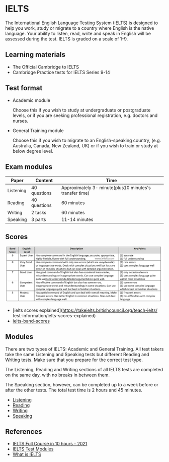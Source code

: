 # IELTS

The International English Language Testing System (IELTS) is designed to help
you work, study or migrate to a country where English is the native language.
Your ability to listen, read, write and speak in English will be assessed during
the test. IELTS is graded on a scale of 1-9.

## Learning materials

* The Official Cambridge to IELTS
* Cambridge Practice tests for IELTS Series 9-14

## Test format

* Academic module

  Choose this if you wish to study at undergraduate or postgraduate levels, or
  if you are seeking professional registration, e.g. doctors and nurses.

* General Training module

  Choose this if you wish to migrate to an English-speaking country, (e.g.
  Australia, Canada, New Zealand, UK) or if you wish to train or study at
  below degree level.

## Exam modules

| Paper  | Content  |  Time |
|---|---|---|
|  Listening | 40 questions | Approximately 3- minute(plus10 minutes's transfer time)  |
|  Reading | 40 questions  |  60 minutes |
|  Writing | 2 tasks  | 60 minutes  |
|  Speaking | 3 parts  | 11-14 minutes  |

## Scores

![ielts-band-score.jpeg](./images/ielts-band-score.jpeg)

* [ielts scores explained](https://takeielts.britishcouncil.org/teach-ielts/
  test-information/ielts-scores-explained)
* [ielts-band-scores](https://ieltsliz.com/ielts-band-scores/)

## Modules

There are two types of  IELTS:  Academic and General Training. All test takers
take the same Listening and Speaking tests but different Reading and Writing
tests. Make sure that you prepare for the correct test type.

The Listening, Reading and Writing sections of all IELTS tests are completed on
the same day, with no breaks in between them.

The Speaking section, however, can be completed up to a week before or after the
other tests. The total test time is 2 hours and 45 minutes.

* [Listening](./modules/listening/README.md)
* [Reading](./modules/Reading/README.md)
* [Writing](./modules/Writing/README.md)
* [Speaking](./modules/Speaking/README.md)

## References

* [IELTS Full Course in 10 hours - 2021](https://www.youtube.com/watch?v=Jzps8q2es7c)
* [IELTS Test Modules](https://www.ielts.org/for-test-takers/test-format)
* [What is IELTS](https://www.ielts.org/about-ielts/what-is-ielts)